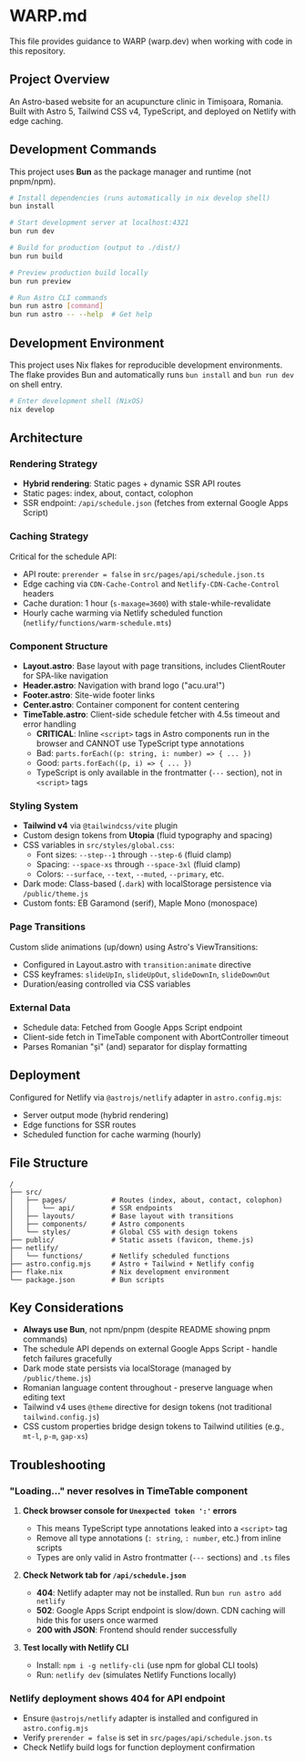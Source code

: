 # WARP.md

This file provides guidance to WARP (warp.dev) when working with code in this repository.

## Project Overview

An Astro-based website for an acupuncture clinic in Timișoara, Romania. Built with Astro 5, Tailwind CSS v4, TypeScript, and deployed on Netlify with edge caching.

## Development Commands

This project uses **Bun** as the package manager and runtime (not pnpm/npm).

```bash
# Install dependencies (runs automatically in nix develop shell)
bun install

# Start development server at localhost:4321
bun run dev

# Build for production (output to ./dist/)
bun run build

# Preview production build locally
bun run preview

# Run Astro CLI commands
bun run astro [command]
bun run astro -- --help  # Get help
```

## Development Environment

This project uses Nix flakes for reproducible development environments. The flake provides Bun and automatically runs `bun install` and `bun run dev` on shell entry.

```bash
# Enter development shell (NixOS)
nix develop
```

## Architecture

### Rendering Strategy
- **Hybrid rendering**: Static pages + dynamic SSR API routes
- Static pages: index, about, contact, colophon
- SSR endpoint: `/api/schedule.json` (fetches from external Google Apps Script)

### Caching Strategy
Critical for the schedule API:
- API route: `prerender = false` in `src/pages/api/schedule.json.ts`
- Edge caching via `CDN-Cache-Control` and `Netlify-CDN-Cache-Control` headers
- Cache duration: 1 hour (`s-maxage=3600`) with stale-while-revalidate
- Hourly cache warming via Netlify scheduled function (`netlify/functions/warm-schedule.mts`)

### Component Structure
- **Layout.astro**: Base layout with page transitions, includes ClientRouter for SPA-like navigation
- **Header.astro**: Navigation with brand logo ("acu.ura!")
- **Footer.astro**: Site-wide footer links
- **Center.astro**: Container component for content centering
- **TimeTable.astro**: Client-side schedule fetcher with 4.5s timeout and error handling
  - **CRITICAL**: Inline `<script>` tags in Astro components run in the browser and CANNOT use TypeScript type annotations
  - Bad: `parts.forEach((p: string, i: number) => { ... })`
  - Good: `parts.forEach((p, i) => { ... })`
  - TypeScript is only available in the frontmatter (`---` section), not in `<script>` tags

### Styling System
- **Tailwind v4** via `@tailwindcss/vite` plugin
- Custom design tokens from **Utopia** (fluid typography and spacing)
- CSS variables in `src/styles/global.css`:
  - Font sizes: `--step--1` through `--step-6` (fluid clamp)
  - Spacing: `--space-xs` through `--space-3xl` (fluid clamp)
  - Colors: `--surface`, `--text`, `--muted`, `--primary`, etc.
- Dark mode: Class-based (`.dark`) with localStorage persistence via `/public/theme.js`
- Custom fonts: EB Garamond (serif), Maple Mono (monospace)

### Page Transitions
Custom slide animations (up/down) using Astro's ViewTransitions:
- Configured in Layout.astro with `transition:animate` directive
- CSS keyframes: `slideUpIn`, `slideUpOut`, `slideDownIn`, `slideDownOut`
- Duration/easing controlled via CSS variables

### External Data
- Schedule data: Fetched from Google Apps Script endpoint
- Client-side fetch in TimeTable component with AbortController timeout
- Parses Romanian "și" (and) separator for display formatting

## Deployment

Configured for Netlify via `@astrojs/netlify` adapter in `astro.config.mjs`:
- Server output mode (hybrid rendering)
- Edge functions for SSR routes
- Scheduled function for cache warming (hourly)

## File Structure

```
/
├── src/
│   ├── pages/           # Routes (index, about, contact, colophon)
│   │   └── api/         # SSR endpoints
│   ├── layouts/         # Base layout with transitions
│   ├── components/      # Astro components
│   └── styles/          # Global CSS with design tokens
├── public/              # Static assets (favicon, theme.js)
├── netlify/
│   └── functions/       # Netlify scheduled functions
├── astro.config.mjs     # Astro + Tailwind + Netlify config
├── flake.nix            # Nix development environment
└── package.json         # Bun scripts
```

## Key Considerations

- **Always use Bun**, not npm/pnpm (despite README showing pnpm commands)
- The schedule API depends on external Google Apps Script - handle fetch failures gracefully
- Dark mode state persists via localStorage (managed by `/public/theme.js`)
- Romanian language content throughout - preserve language when editing text
- Tailwind v4 uses `@theme` directive for design tokens (not traditional `tailwind.config.js`)
- CSS custom properties bridge design tokens to Tailwind utilities (e.g., `mt-l`, `p-m`, `gap-xs`)

## Troubleshooting

### "Loading..." never resolves in TimeTable component

1. **Check browser console for `Unexpected token ':'` errors**
   - This means TypeScript type annotations leaked into a `<script>` tag
   - Remove all type annotations (`: string`, `: number`, etc.) from inline scripts
   - Types are only valid in Astro frontmatter (`---` sections) and `.ts` files

2. **Check Network tab for `/api/schedule.json`**
   - **404**: Netlify adapter may not be installed. Run `bun run astro add netlify`
   - **502**: Google Apps Script endpoint is slow/down. CDN caching will hide this for users once warmed
   - **200 with JSON**: Frontend should render successfully

3. **Test locally with Netlify CLI**
   - Install: `npm i -g netlify-cli` (use npm for global CLI tools)
   - Run: `netlify dev` (simulates Netlify Functions locally)

### Netlify deployment shows 404 for API endpoint

- Ensure `@astrojs/netlify` adapter is installed and configured in `astro.config.mjs`
- Verify `prerender = false` is set in `src/pages/api/schedule.json.ts`
- Check Netlify build logs for function deployment confirmation
